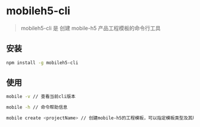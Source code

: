 # mobileh5-cli

> mobileh5-cli 是 创建 mobile-h5 产品工程模板的命令行工具

## 安装

```bash
npm install -g mobileh5-cli
```

## 使用

```bash
mobile -v // 查看当前cli版本

mobile -h // 命令帮助信息

mobile create <projectName> // 创建mobile-h5的工程模板，可以指定模板类型及其版本

```
